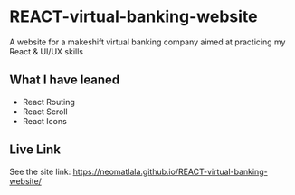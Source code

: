 # REACT-virtual-banking-website
A website for a makeshift virtual banking company aimed at practicing my React &amp; UI/UX skills

## What I have leaned
- React Routing
- React Scroll
- React Icons


## Live Link
See the site link: https://neomatlala.github.io/REACT-virtual-banking-website/
